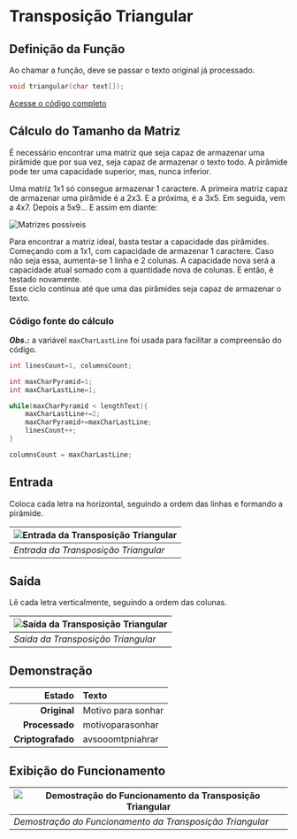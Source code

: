 # Transposição Triangular

## Definição da Função

Ao chamar a função, deve se passar o texto original já processado.

```c
void triangular(char text[]);
```

[Acesse o código completo](https://github.com/DavidGomesh/cryptography-with-geometric-transpositions/blob/master/geometric-transpositions/triangular.h)

## Cálculo do Tamanho da Matriz

É necessário encontrar uma matriz que seja capaz de armazenar uma pirâmide que por sua vez, seja capaz de armazenar o texto todo. A pirâmide pode ter uma capacidade superior, mas, nunca inferior.

Uma matriz 1x1 só consegue armazenar 1 caractere. A primeira matriz capaz de armazenar uma pirâmide é a 2x3. E a próxima, é a 3x5. Em seguida, vem a 4x7. Depois a 5x9... E assim em diante:

![Matrizes possíveis](https://user-images.githubusercontent.com/65545355/89745814-8cc1a900-da8c-11ea-8404-dd65c6176c56.jpg "Matrizes possíveis")

Para encontrar a matriz ideal, basta testar a capacidade das pirâmides. Começando com a 1x1, com capacidade de armazenar 1 caractere. Caso não seja essa, aumenta-se 1 linha e 2 colunas. A capacidade nova será a capacidade atual somado com a quantidade nova de colunas. E então, é testado novamente.<br>Esse ciclo continua até que uma das pirâmides seja capaz de armazenar o texto.

### Código fonte do cálculo

***Obs.:*** a variável ```maxCharLastLine``` foi usada para facilitar a compreensão do código.

```c
int linesCount=1, columnsCount;

int maxCharPyramid=1;
int maxCharLastLine=1;

while(maxCharPyramid < lengthText){
    maxCharLastLine+=2;
    maxCharPyramid+=maxCharLastLine;
    linesCount++;
}

columnsCount = maxCharLastLine;
```

## Entrada

Coloca cada letra na horizontal, seguindo a ordem das linhas e formando a pirâmide.

| ![Entrada da Transposição Triangular](https://user-images.githubusercontent.com/65545355/89746568-cdbbbc80-da90-11ea-9ecf-eeeba30d7cf7.jpg "Entrada da Transposição Triangular") |
|-|
| *Entrada da Transposição Triangular* |

## Saída

Lê cada letra verticalmente, seguindo a ordem das colunas.

| ![Saída da Transposição Triangular](https://user-images.githubusercontent.com/65545355/89746612-0a87b380-da91-11ea-89f2-ee02a2ebab0d.jpg "Saída da Transposição Triangular") |
|-|
| *Saída da Transposição Triangular* |

## Demonstração

Estado | Texto
 -: | :-
**Original** | Motivo para sonhar
**Processado** | motivoparasonhar
**Criptografado** | avsooomtpniahrar

## Exibição do Funcionamento

| ![Demostração do Funcionamento da Transposição Triangular](https://user-images.githubusercontent.com/65545355/89746761-dd87d080-da91-11ea-94eb-65598fb3df3d.gif "Demostração do Funcionamento da Transposição Triangular") |
|-|
| *Demostração do Funcionamento da Transposição Triangular* |
